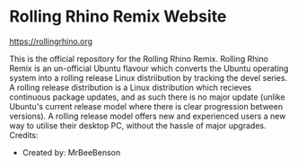 # Rolling Rhino Remix Website

https://rollingrhino.org

This is the official repository for the Rolling Rhino Remix. Rolling Rhino Remix is an un-official Ubuntu flavour which converts the Ubuntu operating system into a rolling release Linux distriibution by tracking the devel series. A rolling release distribution is a Linux distribution which recieves continuous package updates, and as such there is no major update (unlike Ubuntu's current release model where there is clear progression between versions). A rolling release model offers new and experienced users a new way to utilise their desktop PC, without the hassle of major upgrades.
Credits:

- Created by: MrBeeBenson


